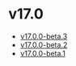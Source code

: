 # v17.0

- [v17.0.0-beta.3](v17.0.0-3.ja.md)
- [v17.0.0-beta.2](v17.0.0-2.ja.md)
- [v17.0.0-beta.1](v17.0.0-1.ja.md)
